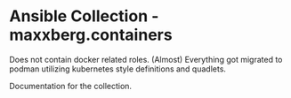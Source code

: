 # Ansible Collection - maxxberg.containers

Does not contain docker related roles.
(Almost) Everything got migrated to podman utilizing kubernetes style definitions and quadlets.

Documentation for the collection.
